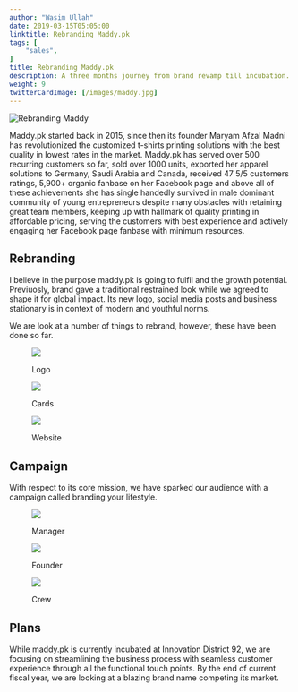 ```yaml
---
author: "Wasim Ullah"
date: 2019-03-15T05:05:00
linktitle: Rebranding Maddy.pk
tags: [
    "sales",
]
title: Rebranding Maddy.pk
description: A three months journey from brand revamp till incubation.
weight: 9
twitterCardImage: [/images/maddy.jpg]
---
```


![Rebranding Maddy](/images/maddy.jpg)



Maddy.pk started back in 2015, since then its founder Maryam Afzal Madni has revolutionized the customized t-shirts printing solutions with the best quality in lowest rates in the market. Maddy.pk has served over 500 recurring customers so far, sold over 1000 units, exported her apparel solutions to Germany, Saudi Arabia and Canada, received 47 5/5 customers ratings, 5,900+ organic fanbase on her Facebook page and above all of these achievements she has single handedly survived in male dominant community of young entrepreneurs despite many obstacles with retaining great team members, keeping up with hallmark of quality printing in affordable pricing, serving the customers with best experience and actively engaging her Facebook page fanbase with minimum resources.

## Rebranding
I believe in the purpose maddy.pk is going to fulfil and the growth potential. Previuosly, brand gave a traditional restrained look while we agreed to shape it for global impact. Its new logo, social media posts and business stationary is in context of modern and youthful norms.<br>

We are look at a number of things to rebrand, however, these have been done so far.

<figure>
    <img src="/images/ml.png"  />
     <figcaption>
        <p>Logo</p>
    </figcaption>
</figure>

<figure>
    <img src="/images/mc.png"  />
     <figcaption>
        <p>Cards</p>
    </figcaption>
</figure>

<figure>
    <img src="/images/mw.png"  />
     <figcaption>
        <p>Website</p>
    </figcaption>
</figure>

## Campaign
With respect to its core mission, we have sparked our audience with a campaign called branding your lifestyle.

<figure>
    <img src="/images/m1.png"  />
     <figcaption>
        <p>Manager</p>
    </figcaption>
</figure>

<figure> 
    <img src="/images/m2.png"  />
    <figcaption>
        <p>Founder</p>
    </figcaption>   
</figure>

<figure> 
    <img src="/images/m3.png"  />
    <figcaption>
        <p>Crew</p>
    </figcaption>   
</figure>

## Plans
While maddy.pk is currently incubated at Innovation District 92, we are focusing on streamlining the business process with seamless customer experience through all the functional touch points. By the end of current fiscal year, we are looking at a blazing brand name competing its market.
